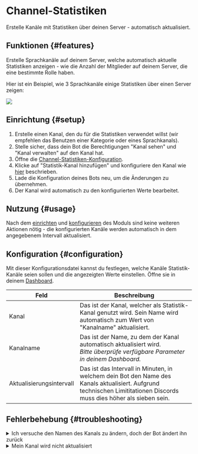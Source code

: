 # Channel-Statistiken

Erstelle Kanäle mit Statistiken über deinen Server - automatisch aktualisiert.

<ModuleOverview moduleName="channel-stats" />

## Funktionen {#features}

Erstelle Sprachkanäle auf deinem Server, welche automatisch aktuelle Statistiken anzeigen - wie die Anzahl der Mitglieder 
auf deinem Server, die eine bestimmte Rolle haben.

Hier ist ein Beispiel, wie 3 Sprachkanäle einige Statistiken über einen Server zeigen:

![](@site/docs/assets/custom-bot/modules/channel-stats/example.png)

## Einrichtung {#setup}

1. Erstelle einen Kanal, den du für die Statistiken verwendet willst (wir empfehlen das Benutzen einer Kategorie oder eines Sprachkanals).
2. Stelle sicher, dass dein Bot die Berechtigungen "Kanal sehen" und "Kanal verwalten" auf den Kanal hat.
3. Öffne die [Channel-Statistiken-Konfiguration](https://scnx.app/de/glink?page=bot/configuration?file=channel-stats%7Cchannels).
4. Klicke auf "Statistik-Kanal hinzufügen" und konfiguriere den Kanal wie [hier](#configuration) beschrieben.
5. Lade die Konfiguration deines Bots neu, um die Änderungen zu übernehmen.
6. Der Kanal wird automatisch zu den konfigurierten Werte bearbeitet.

## Nutzung {#usage}

Nach dem [einrichten](#setup) und [konfigurieren](#configuration) des Moduls sind keine weiteren Aktionen nötig - die
konfigurierten Kanäle werden automatisch in dem angegebenem Intervall aktualisiert.

## Konfiguration {#configuration}

Mit dieser Konfigurationsdatei kannst du festlegen, welche Kanäle Statistik-Kanäle seien sollen und die angezeigten Werte einstellen. Öffne sie in 
deinem [Dashboard](https://scnx.app/de/glink?page=bot/configuration?file=channel-stats%7Cchannels).

| Feld                     | Beschreibung                                                                                                                                                            |
|---------------------------|------------------------------------------------------------------------------------------------------------------------------------------------------------------------|
| Kanal                     | Das ist der Kanal, welcher als Statistik-Kanal genutzt wird. Sein Name wird automatisch zum Wert von "Kanalname" aktualisiert.                                         |
| Kanalname                 | Das ist der Name, zu dem der Kanal automatisch aktualisiert wird. <br/><i>Bitte überprüfe verfügbare Parameter in deinem Dashboard.</i>                                | 
| Aktualisierungsintervall  | Das ist das Intervall in Minuten, in welchem dein Bot den Name des Kanals aktualisiert. Aufgrund technischen Limititationen Discords muss dies höher als sieben sein.  |

## Fehlerbehebung {#troubleshooting}

<details>
<summary>Ich versuche den Namen des Kanals zu ändern, doch der Bot ändert ihn zurück</summary>
    Wenn du den Namen des Kanals verändern willst, musst du das Feld "Kanalname" in der <a href="https://scnx.app/glink?page=bot/configuration?file=channel-stats%7Cchannel">Modul-Konfiguration</a> des Kanals aktualisieren.
</details>

<details>
    <summary>Mein Kanal wird nicht aktualisiert</summary>
    <ul>
        <li>Stelle sicher, dass du das festgelegte Aktualisierungs-Intervall abgewartet hast, da der Kanalname nur aktualisiert wird, wenn das Intervall abgelaufen ist.</li>
        <li>Es dauert eventuell länger als das für diesen Kanal festgelegte Aktualisierungs-Intervall aufgrund Limitierungen von Discord. Bitte warte bis zu drei Stunden.</li>
        <li>Stelle sicher, dass du den korrekten Parameter Wort für Wort (Groß- und Kleinschreibung beachten!) eingegeben hast. Ungültige Parameter werden nicht ersetzt.</li>
        <li>Stelle sicher, dass dein Bot die Berechtigungen "Kanal sehen" und "Kanal verwalten" auf den festgelegten Kanal hat.</li>
        <li>Aktualisiere deinen Client, wenn eine Änderung nicht sichtbar ist.</li>
    </ul>
    Der Name des Channels wird nicht aktualisiert, wenn der neue dem altem gleicht.
</details>
